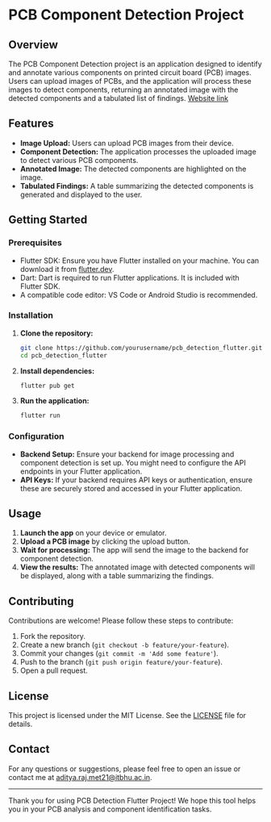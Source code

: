 <!-- # pcb_detection

A new Flutter project.

## Getting Started

This project is a starting point for a Flutter application.

A few resources to get you started if this is your first Flutter project:

- [Lab: Write your first Flutter app](https://docs.flutter.dev/get-started/codelab)
- [Cookbook: Useful Flutter samples](https://docs.flutter.dev/cookbook)

For help getting started with Flutter development, view the
[online documentation](https://docs.flutter.dev/), which offers tutorials,
samples, guidance on mobile development, and a full API reference. -->


# PCB Component Detection Project

## Overview
The PCB Component Detection project is an application designed to identify and annotate various components on printed circuit board (PCB) images. Users can upload images of PCBs, and the application will process these images to detect components, returning an annotated image with the detected components and a tabulated list of findings. [Website link](https://pcb-component-detection.firebaseapp.com/)

## Features
- **Image Upload:** Users can upload PCB images from their device.
- **Component Detection:** The application processes the uploaded image to detect various PCB components.
- **Annotated Image:** The detected components are highlighted on the image.
- **Tabulated Findings:** A table summarizing the detected components is generated and displayed to the user.
<!--
## Screenshots
![Upload Screen](screenshots/upload_screen.png)
![Annotated Image](screenshots/annotated_image.png)
![Tabulated Findings](screenshots/tabulated_findings.png)
-->
## Getting Started

### Prerequisites
- Flutter SDK: Ensure you have Flutter installed on your machine. You can download it from [flutter.dev](https://flutter.dev).
- Dart: Dart is required to run Flutter applications. It is included with Flutter SDK.
- A compatible code editor: VS Code or Android Studio is recommended.

### Installation
1. **Clone the repository:**
   ```bash
   git clone https://github.com/yourusername/pcb_detection_flutter.git
   cd pcb_detection_flutter
   ```
2. **Install dependencies:**
   ```bash
   flutter pub get
   ```
3. **Run the application:**
   ```bash
   flutter run
   ```

### Configuration
- **Backend Setup:** Ensure your backend for image processing and component detection is set up. You might need to configure the API endpoints in your Flutter application.
- **API Keys:** If your backend requires API keys or authentication, ensure these are securely stored and accessed in your Flutter application.

## Usage
1. **Launch the app** on your device or emulator.
2. **Upload a PCB image** by clicking the upload button.
3. **Wait for processing:** The app will send the image to the backend for component detection.
4. **View the results:** The annotated image with detected components will be displayed, along with a table summarizing the findings.

<!-- ## Project Structure
```
pcb_detection_flutter/
├── lib/
│   ├── main.dart
│   ├── screens/
│   │   ├── upload_screen.dart
│   │   ├── result_screen.dart
│   ├── widgets/
│   │   ├── image_uploader.dart
│   │   ├── component_table.dart
│   ├── models/
│   │   ├── detection_result.dart
│   ├── services/
│   │   ├── api_service.dart
├── assets/
│   ├── images/
│   │   ├── sample_pcb.jpg
├── test/
│   ├── widget_test.dart
├── README.md
├── pubspec.yaml
└── screenshots/
    ├── upload_screen.png
    ├── annotated_image.png
    ├── tabulated_findings.png
```
-->
## Contributing
Contributions are welcome! Please follow these steps to contribute:
1. Fork the repository.
2. Create a new branch (`git checkout -b feature/your-feature`).
3. Commit your changes (`git commit -m 'Add some feature'`).
4. Push to the branch (`git push origin feature/your-feature`).
5. Open a pull request.

## License
This project is licensed under the MIT License. See the [LICENSE](LICENSE) file for details.

## Contact
For any questions or suggestions, please feel free to open an issue or contact me at [aditya.raj.met21@itbhu.ac.in](mailto:aditya.raj.met21@itbhu.ac.in).

---

Thank you for using PCB Detection Flutter Project! We hope this tool helps you in your PCB analysis and component identification tasks.
